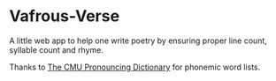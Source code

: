 # Vafrous-Verse
A little web app to help one write poetry by ensuring proper line count, syllable count and rhyme.

Thanks to [The CMU Pronouncing Dictionary](http://www.speech.cs.cmu.edu/cgi-bin/cmudict?in=C+M+U+Dictionary) for phonemic word lists.